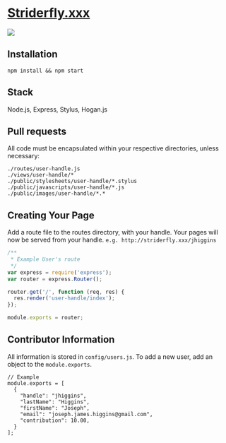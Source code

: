 [Striderfly.xxx](http://striderfly.xxx)
==========
![](http://assets7.thrillist.com/v1/image/1280637/size/tl-today_sq)

## Installation
```
npm install && npm start
```

## Stack
Node.js, Express, Stylus, Hogan.js

## Pull requests
All code must be encapsulated within your respective directories, unless necessary:

```
./routes/user-handle.js
./views/user-handle/*
./public/stylesheets/user-handle/*.stylus
./public/javascripts/user-handle/*.js
./public/images/user-handle/*.*
```

## Creating Your Page
Add a route file to the routes directory, with your handle.  Your pages will now be served from your handle.  ```e.g. http://striderfly.xxx/jhiggins```
```js
/**
 * Example User's route
 */
var express = require('express');
var router = express.Router();

router.get('/', function (req, res) {
  res.render('user-handle/index');
});

module.exports = router;

```

## Contributor Information

All information is stored in ```config/users.js```.  To add a new user, add an object to the ```module.exports```.

```
// Example
module.exports = [
  {
    "handle": "jhiggins",
    "lastName": "Higgins",
    "firstName": "Joseph",
    "email": "joseph.james.higgins@gmail.com",
    "contribution": 10.00,
  }
];
```
